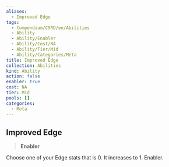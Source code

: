 ```yaml
---
aliases:
  - Improved Edge
tags:
  - Compendium/CSRD/en/Abilities
  - Ability
  - Ability/Enabler
  - Ability/Cost/NA
  - Ability/Tier/Mid
  - Ability/Categories/Meta
title: Improved Edge
collection: Abilities
kind: Ability
action: false
enabler: true
cost: NA
tier: Mid
pools: []
categories:
  - Meta
---
```

## Improved Edge  
>**Enabler**
  
Choose one of your Edge stats that is 0. It increases to 1. Enabler.